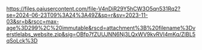 https://files.oaiusercontent.com/file-V4nDiR29Y5hCW3O5qn531Rq2?se=2024-06-23T09%3A24%3A49Z&sp=r&sv=2023-11-03&sr=b&rscc=max-age%3D299%2C%20immutable&rscd=attachment%3B%20filename%3Dverstlelabs_website.zip&sig=OBfp7fZUUJNN6Nj3LQxWV9kvRVI4mKq/ZlBL5qSoLck%3D
